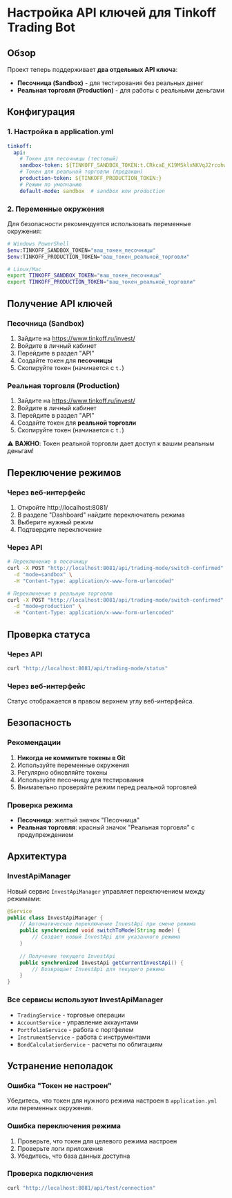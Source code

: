 # Настройка API ключей для Tinkoff Trading Bot

## Обзор

Проект теперь поддерживает **два отдельных API ключа**:
- **Песочница (Sandbox)** - для тестирования без реальных денег
- **Реальная торговля (Production)** - для работы с реальными деньгами

## Конфигурация

### 1. Настройка в application.yml

```yaml
tinkoff:
  api:
    # Токен для песочницы (тестовый)
    sandbox-token: ${TINKOFF_SANDBOX_TOKEN:t.CRkcaE_K19MSklxNKVqJ2rcohwl5CGpwN6Hxp58mdase_kEotm5eXbt2PAlURvHZ6UkhGEPueod2VM7Op4jChg}
    # Токен для реальной торговли (продакшн)
    production-token: ${TINKOFF_PRODUCTION_TOKEN:}
    # Режим по умолчанию
    default-mode: sandbox  # sandbox или production
```

### 2. Переменные окружения

Для безопасности рекомендуется использовать переменные окружения:

```bash
# Windows PowerShell
$env:TINKOFF_SANDBOX_TOKEN="ваш_токен_песочницы"
$env:TINKOFF_PRODUCTION_TOKEN="ваш_токен_реальной_торговли"

# Linux/Mac
export TINKOFF_SANDBOX_TOKEN="ваш_токен_песочницы"
export TINKOFF_PRODUCTION_TOKEN="ваш_токен_реальной_торговли"
```

## Получение API ключей

### Песочница (Sandbox)
1. Зайдите на https://www.tinkoff.ru/invest/
2. Войдите в личный кабинет
3. Перейдите в раздел "API"
4. Создайте токен для **песочницы**
5. Скопируйте токен (начинается с `t.`)

### Реальная торговля (Production)
1. Зайдите на https://www.tinkoff.ru/invest/
2. Войдите в личный кабинет
3. Перейдите в раздел "API"
4. Создайте токен для **реальной торговли**
5. Скопируйте токен (начинается с `t.`)

⚠️ **ВАЖНО**: Токен реальной торговли дает доступ к вашим реальным деньгам!

## Переключение режимов

### Через веб-интерфейс
1. Откройте http://localhost:8081/
2. В разделе "Dashboard" найдите переключатель режима
3. Выберите нужный режим
4. Подтвердите переключение

### Через API
```bash
# Переключение в песочницу
curl -X POST "http://localhost:8081/api/trading-mode/switch-confirmed" \
  -d "mode=sandbox" \
  -H "Content-Type: application/x-www-form-urlencoded"

# Переключение в реальную торговлю
curl -X POST "http://localhost:8081/api/trading-mode/switch-confirmed" \
  -d "mode=production" \
  -H "Content-Type: application/x-www-form-urlencoded"
```

## Проверка статуса

### Через API
```bash
curl "http://localhost:8081/api/trading-mode/status"
```

### Через веб-интерфейс
Статус отображается в правом верхнем углу веб-интерфейса.

## Безопасность

### Рекомендации
1. **Никогда не коммитьте токены в Git**
2. Используйте переменные окружения
3. Регулярно обновляйте токены
4. Используйте песочницу для тестирования
5. Внимательно проверяйте режим перед реальной торговлей

### Проверка режима
- **Песочница**: желтый значок "Песочница"
- **Реальная торговля**: красный значок "Реальная торговля" с предупреждением

## Архитектура

### InvestApiManager
Новый сервис `InvestApiManager` управляет переключением между режимами:

```java
@Service
public class InvestApiManager {
    // Автоматическое переключение InvestApi при смене режима
    public synchronized void switchToMode(String mode) {
        // Создает новый InvestApi для указанного режима
    }
    
    // Получение текущего InvestApi
    public synchronized InvestApi getCurrentInvestApi() {
        // Возвращает InvestApi для текущего режима
    }
}
```

### Все сервисы используют InvestApiManager
- `TradingService` - торговые операции
- `AccountService` - управление аккаунтами
- `PortfolioService` - работа с портфелем
- `InstrumentService` - работа с инструментами
- `BondCalculationService` - расчеты по облигациям

## Устранение неполадок

### Ошибка "Токен не настроен"
Убедитесь, что токен для нужного режима настроен в `application.yml` или переменных окружения.

### Ошибка переключения режима
1. Проверьте, что токен для целевого режима настроен
2. Проверьте логи приложения
3. Убедитесь, что база данных доступна

### Проверка подключения
```bash
curl "http://localhost:8081/api/test/connection"
```
